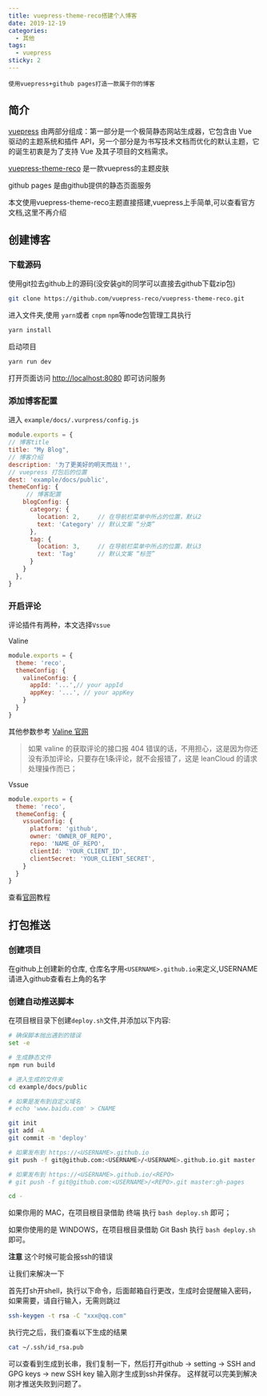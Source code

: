 ```yaml
---
title: vuepress-theme-reco搭建个人博客
date: 2019-12-19
categories:
  - 其他
tags:
  - vuepress
sticky: 2
---
```


``` tip
使用vuepress+github pages打造一款属于你的博客
```
<!-- more -->
## 简介


[vuepress](https://vuepress.vuejs.org/zh/) 由两部分组成：第一部分是一个极简静态网站生成器，它包含由 Vue 驱动的主题系统和插件 API，另一个部分是为书写技术文档而优化的默认主题，它的诞生初衷是为了支持 Vue 及其子项目的文档需求。

[vuepress-theme-reco](https://vuepress-theme-reco.recoluan.com) 是一款vuepress的主题皮肤

github pages 是由github提供的静态页面服务

本文使用vuepress-theme-reco主题直接搭建,vuepress上手简单,可以查看官方文档,这里不再介绍


## 创建博客
### 下载源码

使用git拉去github上的源码(没安装git的同学可以直接去github下载zip包)
```bash
git clone https://github.com/vuepress-reco/vuepress-theme-reco.git
```

进入文件夹,使用 `yarn`或者 `cnpm` `npm`等node包管理工具执行
```bash
yarn install
```

启动项目
```bash
yarn run dev
```

打开页面访问 [http://localhost:8080](http://localhost:8080) 即可访问服务

### 添加博客配置
进入 `example/docs/.vurpress/config.js`

```javascript
module.exports = {
// 博客title
title: "My Blog",
// 博客介绍
description: '为了更美好的明天而战！',
// vuepress 打包后的位置
dest: 'example/docs/public',
themeConfig: {
     // 博客配置
    blogConfig: {
      category: {
        location: 2,     // 在导航栏菜单中所占的位置，默认2
        text: 'Category' // 默认文案 “分类”
      },
      tag: {
        location: 3,     // 在导航栏菜单中所占的位置，默认3
        text: 'Tag'      // 默认文案 “标签”
      }
    }
  },
}
```


### 开启评论

评论插件有两种，本文选择`Vssue`


Valine

```javascript
module.exports = {
  theme: 'reco',
  themeConfig: {
    valineConfig: {
      appId: '...',// your appId
      appKey: '...', // your appKey
    }
  }  
}

```
其他参数参考 [Valine 官网](https://valine.js.org/configuration.html)

> 如果 valine 的获取评论的接口报 404 错误的话，不用担心，这是因为你还没有添加评论，只要存在1条评论，就不会报错了，这是 leanCloud 的请求处理操作而已；


Vssue

```javascript
module.exports = {
  theme: 'reco',
  themeConfig: {
    vssueConfig: {
      platform: 'github',
      owner: 'OWNER_OF_REPO',
      repo: 'NAME_OF_REPO',
      clientId: 'YOUR_CLIENT_ID',
      clientSecret: 'YOUR_CLIENT_SECRET',
    }
  }  
}
```

查看[官网](https://vssue.js.org/zh/guide/github.html#%E5%88%9B%E5%BB%BA%E4%B8%80%E4%B8%AA%E6%96%B0%E7%9A%84-oauth-app)教程


## 打包推送

### 创建项目
在github上创建新的仓库, 仓库名字用`<USERNAME>.github.io`来定义,USERNAME请进入github查看右上角的名字

### 创建自动推送脚本
在项目根目录下创建`deploy.sh`文件,并添加以下内容:

```sh
# 确保脚本抛出遇到的错误
set -e

# 生成静态文件
npm run build

# 进入生成的文件夹
cd example/docs/public

# 如果是发布到自定义域名
# echo 'www.baidu.com' > CNAME

git init
git add -A
git commit -m 'deploy'

# 如果发布到 https://<USERNAME>.github.io
git push -f git@github.com:<USERNAME>/<USERNAME>.github.io.git master

# 如果发布到 https://<USERNAME>.github.io/<REPO>
# git push -f git@github.com:<USERNAME>/<REPO>.git master:gh-pages

cd -
```

如果你用的 MAC，在项目根目录借助 终端 执行 `bash deploy.sh` 即可；

如果你使用的是 WINDOWS，在项目根目录借助 Git Bash 执行 `bash deploy.sh `即可。

**注意**
这个时候可能会报ssh的错误

让我们来解决一下

首先打sh开shell，执行以下命令，后面邮箱自行更改，生成时会提醒输入密码，如果需要，请自行输入，无需则跳过
```sh
ssh-keygen -t rsa -C "xxx@qq.com"
```
执行完之后，我们查看以下生成的结果
```sh
cat ~/.ssh/id_rsa.pub
```
可以查看到生成到长串，我们复制一下，然后打开github -> setting -> SSH and GPG keys -> new SSH key
输入刚才生成到ssh并保存。
这样就可以完美到解决刚才推送失败到问题了。







